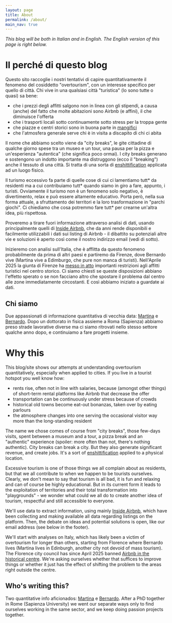 ```yaml
---
layout: page
title: About
permalink: /about/
main_nav: true
---
```


_This blog will be both in Italian and in English. The English version of this page is right below._

# Il perché di questo blog 

Questo sito raccoglie i nostri tentativi di capire quantitativamente il fenomeno del cosiddetto "overtourism", con un interesse specifico per quello di città. Chi vive in una qualsiasi città "turistica" (lo sono tutte o quasi) sa bene: 
* che i prezzi degli affitti salgono non in linea con gli stipendi, a causa (anche) del fatto che molte abitazioni sono Airbnb (e affini), il che diminuisce l'offerta
* che i trasporti locali sotto continuamente sotto stress per la troppa gente
* che piazze e centri storici sono in buona parte in [mangifici](https://corrierefiorentino.corriere.it/notizie/cronaca/23_luglio_08/firenze-un-bar-o-ristorante-ogni-31-abitanti-cosi-il-mangificio-in-centro-cd3465ad-8cda-4245-a465-ea7b6b223xlk.shtml)
* che l'atmosfera generale serve chi è in visita a discapito di chi ci abita

Il nome che abbiamo scelto viene da "city breaks", le gite cittadine di qualche giorno spese tra un museo e un tour, una pausa per la pizza e un'esperienza "autentica" (che significa poco ormai). I city breaks generano e sostengono un indotto importante ma distruggono (ecco il "breaking") anche il tessuto di una città. Si tratta di una sorta di [enshittification](https://en.wikipedia.org/wiki/Enshittification#) applicata ad un luogo fisico.

Il turismo eccessivo fa parte di quelle cose di cui ci lamentiamo tutt* da residenti ma a cui contribuiamo tutt* quando siamo in giro a fare, appunto, i turisti. Ovviamente il turismo non è un fenomeno solo negativo, è divertimento, relax e può essere altamente educativo. Porta però, nella sua forma attuale, a sfruttamento dei territori e la loro trasformazione in "parchi giochi". Ci chiediamo che cosa potremmo fare tutt* per crearne un'altra idea, più rispettosa.

Proveremo a tirare fuori informazione attraverso analisi di dati, usando principalmente quelli di [Inside Airbnb](https://insideAirbnb.com/about/), che da anni rende disponibili e facilmente utilizzabili i dati sui listing di Airbnb - il dibattito su potenziali altre vie e soluzioni è aperto così come il nostro indirizzo email (vedi di sotto).

Inizieremo con analisi sull'Italia, che è afflitta da questo fenomeno probabilmente da prima di altri paesi e partiremo da Firenze, dove Bernardo vive (Martina vive a Edimburgo, che pure non manca di turisti). Nell'Aprile 2025 la giunta di Firenze ha [messo in atto](https://www.comune.firenze.it/novita/comunicati/locazioni-turistiche-brevi-fissate-dalla-giunta-superfici-minime-autorizzazioni) importanti restrizioni agli affitti turistici nel centro storico. Ci siamo chiesti se queste disposizioni abbiano l'effetto sperato o se non facciano altro che spostare il problema dal centro alle zone immediatamente circostanti. E così abbiamo iniziato a guardate ai dati.

## Chi siamo

Due appassionati di informazione quantitativa di vecchia data: [Martina](https://www.linkedin.com/in/martinapugliese/) e [Bernardo](https://www.linkedin.com/in/ACoAAAxs6qIBWiGjHxClfpTLDI4CPev4243YCz8/). Dopo un dottorato in fisica assieme a Roma (Sapienza) abbiamo preso strade lavorative diverse ma ci siamo ritrovati nello stesso settore qualche anno dopo, e continuiamo a fare progetti insieme.

# Why this

This blog/site shows our attempts at understanding overtourism quantitatively, especially when applied to cities. If you live in a tourist hotspot you well know how:
* rents rise, often not in line with salaries, because (amongst other things) of short-term rental platforms like Airbnb that decrease the offer
* transportation can be continuously under stress because of crowds
* historical old towns become eat-out bonanzas, taken over by eating parlours
* the atmosphere changes into one serving the occasional visitor way more than the long-standing resident

The name we chose comes of course from "city breaks", those few-days visits, spent between a museum and a tour, a pizza break and an "authentic" experience (spoiler: more often than not, there's nothing authentic). City breaks can break a city. But they also generate significant revenue, and create jobs. It's a sort of [enshittification](https://en.wikipedia.org/wiki/Enshittification#) applied to a physical location.

Excessive tourism is one of those things we all complain about as residents, but that we all contribute to when we happen to be tourists ourselves. Clearly, we don't mean to say that tourism is all bad, it is fun and relaxing and can of course be highly educational. But in its current form it leads to the exploitation of territories and their total transformation into "playgrounds" - we wonder what could we all do to create another idea of tourism, respectful and still accessible to everyone.

We'll use data to extract information, using mainly [Inside Airbnb](https://insideAirbnb.com/about/), which have been collecting and making available all data regarding listings on the platform. Then, the debate on ideas and potential solutions is open, like our email address (see below in the footer).

We'll start with analyses on Italy, which has likely been a victim of overtourism for longer than others, starting from Florence where Bernardo lives (Martina lives in Edinburgh, another city not devoid of mass tourism). The Florence city council has since April 2025 banned [Airbnb in the historical centre](https://www.comune.firenze.it/novita/comunicati/locazioni-turistiche-brevi-fissate-dalla-giunta-superfici-minime-autorizzazioni). We're asking ourselves whether that suffices to improve things or whether it just has the effect of shifting the problem to the areas right outside the centre. 

## Who's writing this?

Two quantitative info aficionados: [Martina](https://www.linkedin.com/in/martinapugliese/) e [Bernardo](https://www.linkedin.com/in/ACoAAAxs6qIBWiGjHxClfpTLDI4CPev4243YCz8/). After a PhD together in Rome (Sapienza University) we went our separate ways only to find ourselves working in the same sector, and we keep doing passion projects together.